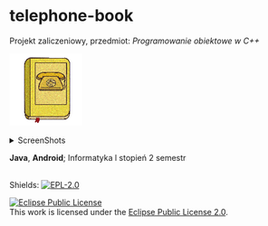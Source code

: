# telephone-book
Projekt zaliczeniowy, przedmiot: _Programowanie obiektowe w C++_ </br>

![AppIcon](app/src/main/res/drawable-xhdpi/app_icon.png)
<details>
<summary>ScreenShots</summary>

<picture>
  <img alt="Main screen" height=540px src="https://github.com/volodymyr-tsukanov/telephone-book/blob/assets/assets/screenshots/main.jpg">
</picture>
<picture>
  <img alt="Contact view screen" height=540px src="https://github.com/volodymyr-tsukanov/telephone-book/blob/assets/assets/screenshots/view.jpg">
</picture>


</details>

**Java**, **Android**; Informatyka l stopień 2 semestr </br></br>


Shields: [![EPL-2.0][epl2-shield]][epl2]

[epl2]: https://www.eclipse.org/legal/epl-2.0/
[epl2-shield]: https://img.shields.io/badge/License-EPL%202.0-lightgrey.svg

<a rel="license" href="https://www.eclipse.org/legal/epl-2.0/"><img alt="Eclipse Public License" height=47px style="border-width:0" src="https://www.eclipse.org/eclipse.org-common/themes/solstice/public/images/logo/eclipse-foundation-grey-orange.svg" /></a></br>This work is licensed under the <a rel="license" href="https://www.eclipse.org/legal/epl-2.0/">Eclipse Public License 2.0</a>.
